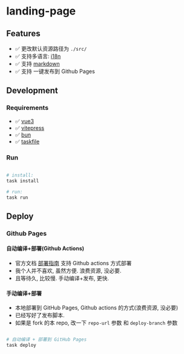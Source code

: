 # landing-page

## Features

- ✅ 更改默认资源路径为 `./src/`
- ✅ 支持多语言:  [i18n](https://vitepress.dev/zh/guide/i18n)
- ✅ 支持 [markdown](https://vitepress.dev/zh/guide/markdown)
- ✅ 支持 一键发布到 Github Pages

## Development

### Requirements

- ✅ [vue3](https://vuejs.org/)
- ✅ [vitepress](https://vitepress.dev/)
- ✅ [bun](https://bun.run/)
- ✅ [taskfile](https://taskfile.dev/)


### Run

```ruby

# install:
task install

# run:
task run
```

## Deploy

### Github Pages

#### 自动编译+部署(Github Actions)

- 官方文档 [部署指南](https://vitepress.dev/zh/guide/deploy) 支持 Github actions 方式部署
- 我个人并不喜欢, 虽然方便. 浪费资源, 没必要.
- 且等待久, 比较慢. 手动编译+发布, 更快.

#### 手动编译+部署

- 本地部署到 GitHub Pages, Github actions 的方式(浪费资源, 没必要)
- 已经写好了发布脚本.
- 如果是 fork 的本 repo, 改一下 `repo-url` 参数 和 `deploy-branch` 参数

```ruby

# 自动编译 + 部署到 GitHub Pages
task deploy

```